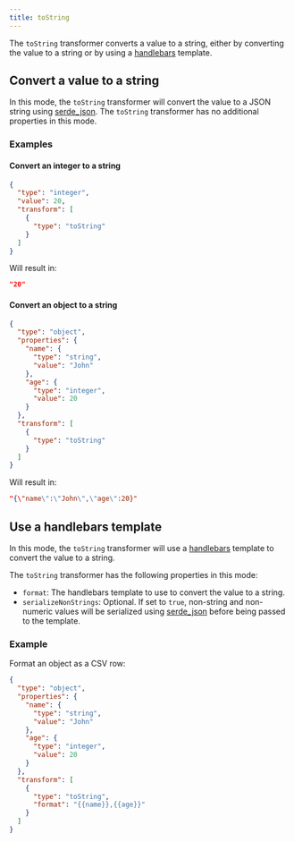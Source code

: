 ```yaml
---
title: toString
---
```


The `toString` transformer converts a value to a string, either by converting
the value to a string or by using a [handlebars](https://handlebarsjs.com/guide/) template.

## Convert a value to a string

In this mode, the `toString` transformer will convert the value to a JSON
string using [serde_json](https://docs.serde.rs/serde_json/index.html).
The `toString` transformer has no additional properties in this mode.

### Examples

#### Convert an integer to a string

```json
{
  "type": "integer",
  "value": 20,
  "transform": [
    {
      "type": "toString"
    }
  ]
}
```

Will result in:

```json
"20"
```

#### Convert an object to a string

```json
{
  "type": "object",
  "properties": {
    "name": {
      "type": "string",
      "value": "John"
    },
    "age": {
      "type": "integer",
      "value": 20
    }
  },
  "transform": [
    {
      "type": "toString"
    }
  ]
}
```

Will result in:

```json
"{\"name\":\"John\",\"age\":20}"
```

## Use a handlebars template

In this mode, the `toString` transformer will use a [handlebars](https://handlebarsjs.com/guide/)
template to convert the value to a string.

The `toString` transformer has the following properties in this mode:

* `format`: The handlebars template to use to convert the value to a string.
* `serializeNonStrings`: Optional. If set to `true`, non-string and non-numeric values will be serialized
using [serde_json](https://docs.serde.rs/serde_json/index.html) before being passed to the template.

### Example

Format an object as a CSV row:

```json
{
  "type": "object",
  "properties": {
    "name": {
      "type": "string",
      "value": "John"
    },
    "age": {
      "type": "integer",
      "value": 20
    }
  },
  "transform": [
    {
      "type": "toString",
      "format": "{{name}},{{age}}"
    }
  ]
}
```
